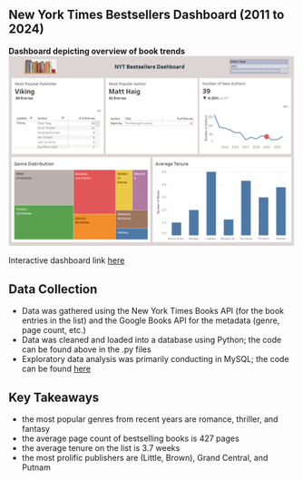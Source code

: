 ## New York Times Bestsellers Dashboard (2011 to 2024)

**Dashboard depicting overview of book trends**
![NYT Bestsellers dashboard](https://github.com/TammyCarrick/nytBestsellers/blob/main/dashboard.png)

Interactive dashboard link [here](https://public.tableau.com/app/profile/tammy.carrick/viz/NewYorkTimesBestsellers_17391608404480/BestsellersDashboard?publish=yes)

## Data Collection

 - Data was gathered using the New York Times Books API (for the book entries in the list) and the Google Books API for the metadata (genre, page count, etc.)
 - Data was cleaned and loaded into a database using Python; the code can be found above in the .py files
 - Exploratory data analysis was primarily conducting in MySQL; the code can be found [here](https://github.com/TammyCarrick/nytBestsellers/tree/main/sql_queries)

## Key Takeaways
  - the most popular genres from recent years are romance, thriller, and fantasy
  - the average page count of bestselling books is 427 pages
  - the average tenure on the list is 3.7 weeks
  - the most prolific publishers are (Little, Brown), Grand Central, and Putnam

